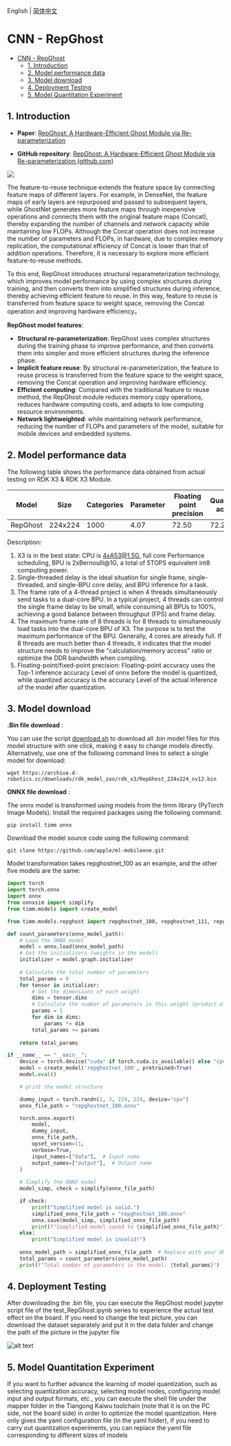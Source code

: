 English | [简体中文](./README_cn.md)

# CNN - RepGhost

- [CNN - RepGhost](#cnn---repghost)
  - [1. Introduction](#1-introduction)
  - [2. Model performance data](#2-model-performance-data)
  - [3. Model download](#3-model-download)
  - [4. Deployment Testing](#4-deployment-testing)
  - [5. Model Quantitation Experiment](#5-model-quantitation-experiment)


## 1. Introduction

- **Paper**: [RepGhost: A Hardware-Efficient Ghost Module via Re-parameterization](https://arxiv.org/abs/2211.06088)

- **GitHub repository**: [RepGhost: A Hardware-Efficient Ghost Module via Re-parameterization (github.com)](https://github.com/ChengpengChen/RepGhost)

![](./data/RepGhost_architecture.png)

The feature-to-reuse technique extends the feature space by connecting feature maps of different layers. For example, in DenseNet, the feature maps of early layers are repurposed and passed to subsequent layers, while GhostNet generates more feature maps through inexpensive operations and connects them with the original feature maps (Concat), thereby expanding the number of channels and network capacity while maintaining low FLOPs. Although the Concat operation does not increase the number of parameters and FLOPs, in hardware, due to complex memory replication, the computational efficiency of Concat is lower than that of addition operations. Therefore, it is necessary to explore more efficient feature-to-reuse methods.

To this end, RepGhost introduces structural reparameterization technology, which improves model performance by using complex structures during training, and then converts them into simplified structures during inference, thereby achieving efficient feature to reuse. In this way, feature to reuse is transferred from feature space to weight space, removing the Concat operation and improving hardware efficiency。


**RepGhost model features**:

- **Structural re-parameterization**: RepGhost uses complex structures during the training phase to improve performance, and then converts them into simpler and more efficient structures during the inference phase.
- **Implicit feature reuse**: By structural re-parameterization, the feature to reuse process is transferred from the feature space to the weight space, removing the Concat operation and improving hardware efficiency.
- **Efficient computing**: Compared with the traditional feature to reuse method, the RepGhost module reduces memory copy operations, reduces hardware computing costs, and adapts to low computing resource environments.
- **Network lightweighted**: while maintaining network performance, reducing the number of FLOPs and parameters of the model, suitable for mobile devices and embedded systems.


## 2. Model performance data

The following table shows the performance data obtained from actual testing on RDK X3 & RDK X3 Module.

| Model       | Size    | Categories | Parameter | Floating point precision | Quantization accuracy | Latency/throughput (single-threaded) | Latency/throughput (multi-threaded) | Frame rate(FPS) |
| ----------- | ------- | ---------- | --------- | ------------------------ | --------------------- | ------------------------------------ | ----------------------------------- | --------------- |
| RepGhost | 224x224 | 1000 | 4.07   | 72.50 | 72.25 | 2.09        | 4.56        | 855.18 |

Description:
1. X3 is in the best state: CPU is 4xA53@1.5G, full core Performance scheduling, BPU is 2xBernoulli@1G, a total of 5TOPS equivalent int8 computing power.
2. Single-threaded delay is the ideal situation for single frame, single-threaded, and single-BPU core delay, and BPU inference for a task.
3. The frame rate of a 4-thread project is when 4 threads simultaneously send tasks to a dual-core BPU. In a typical project, 4 threads can control the single frame delay to be small, while consuming all BPUs to 100%, achieving a good balance between throughput (FPS) and frame delay.
4. The maximum frame rate of 8 threads is for 8 threads to simultaneously load tasks into the dual-core BPU of X3. The purpose is to test the maximum performance of the BPU. Generally, 4 cores are already full. If 8 threads are much better than 4 threads, it indicates that the model structure needs to improve the "calculation/memory access" ratio or optimize the DDR bandwidth when compiling.
5. Floating-point/fixed-point precision: Floating-point accuracy uses the Top-1 inference accuracy Level of onnx before the model is quantized, while quantized accuracy is the accuracy Level of the actual inference of the model after quantization.


## 3. Model download

**.Bin file download** :

You can use the script [download.sh](./model/download.sh) to download all .bin model files for this model structure with one click, making it easy to change models directly. Alternatively, use one of the following command lines to select a single model for download:

```shell
wget https://archive.d-robotics.cc/downloads/rdk_model_zoo/rdk_x3/RepGhost_224x224_nv12.bin
```

**ONNX file download** :

The onnx model is transformed using models from the timm library (PyTorch Image Models). Install the required packages using the following command:

```shell
pip install timm onnx
```

Download the model source code using the following command:

```shell
git clone https://github.com/apple/ml-mobileone.git
```

Model transformation takes repghostnet_100 as an example, and the other five models are the same:

```Python
import torch
import torch.onnx
import onnx
from onnxsim import simplify
from timm.models import create_model

from timm.models.repghost import repghostnet_100, repghostnet_111, repghostnet_130, repghostnet_150, repghostnet_200

def count_parameters(onnx_model_path):
    # Load the ONNX model
    model = onnx.load(onnx_model_path)
    # Get the initializers (weights in the model)
    initializer = model.graph.initializer
    
    # Calculate the total number of parameters
    total_params = 0
    for tensor in initializer:
        # Get the dimensions of each weight
        dims = tensor.dims
        # Calculate the number of parameters in this weight (product of all dimensions)
        params = 1
        for dim in dims:
            params *= dim
        total_params += params
    
    return total_params

if __name__ == "__main__":
    device = torch.device("cuda" if torch.cuda.is_available() else "cpu")
    model = create_model('repghostnet_100', pretrained=True)
    model.eval()

    # print the model structure

    dummy_input = torch.randn(1, 3, 224, 224, device="cpu")
    onnx_file_path = "repghostnet_100.onnx"

    torch.onnx.export(
        model,
        dummy_input,
        onnx_file_path,
        opset_version=11,
        verbose=True,
        input_names=["data"],  # Input name
        output_names=["output"],  # Output name
    )
    
    # Simplify the ONNX model
    model_simp, check = simplify(onnx_file_path)

    if check:
        print("Simplified model is valid.")
        simplified_onnx_file_path = "repghostnet_100.onnx"
        onnx.save(model_simp, simplified_onnx_file_path)
        print(f"Simplified model saved to {simplified_onnx_file_path}")
    else:
        print("Simplified model is invalid!")
        
    onnx_model_path = simplified_onnx_file_path  # Replace with your ONNX model path
    total_params = count_parameters(onnx_model_path)
    print(f"Total number of parameters in the model: {total_params}")
```

## 4. Deployment Testing

After downloading the .bin file, you can execute the RepGhost model jupyter script file of the test_RepGhost.ipynb series to experience the actual test effect on the board. If you need to change the test picture, you can download the dataset separately and put it in the data folder and change the path of the picture in the jupyter file

![alt text](./data/inference.png)

## 5. Model Quantitation Experiment

If you want to further advance the learning of model quantization, such as selecting quantization accuracy, selecting model nodes, configuring model input and output formats, etc., you can execute the shell file under the mapper folder in the Tiangong Kaiwu toolchain (note that it is on the PC side, not the board side) in order to optimize the model quantization. Here only gives the yaml configuration file (in the yaml folder), if you need to carry out quantization experiments, you can replace the yaml file corresponding to different sizes of models